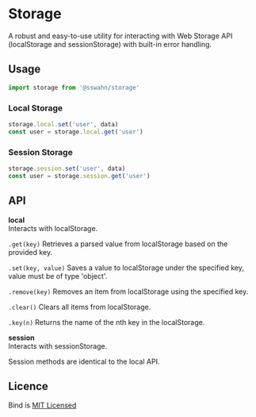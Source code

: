 # Storage
A robust and easy-to-use utility for interacting with Web Storage API (localStorage and sessionStorage) with built-in error handling.  

## Usage  
```javascript
import storage from '@sswahn/storage'
```
### Local Storage  
```javascript
storage.local.set('user', data)
const user = storage.local.get('user')
```  

### Session Storage  
```javascript
storage.session.set('user', data)
const user = storage.session.get('user')
```

## API  

**local**  
Interacts with localStorage.  

`.get(key)`
Retrieves a parsed value from localStorage based on the provided key.  

`.set(key, value)`
Saves a value to localStorage under the specified key, value must be of type 'object'.

`.remove(key)`
Removes an item from localStorage using the specified key.  

`.clear()`
Clears all items from localStorage.  

`.key(n)`
Returns the name of the nth key in the localStorage.  

**session**  
Interacts with sessionStorage.  

Session methods are identical to the local API.  

## Licence
Bind is [MIT Licensed](https://github.com/sswahn/bind/blob/main/LICENSE)
